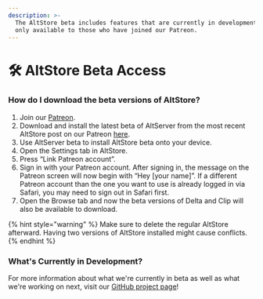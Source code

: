 ```yaml
---
description: >-
  The AltStore beta includes features that are currently in development, and are
  only available to those who have joined our Patreon.
---
```


# 🛠️ AltStore Beta Access

### How do I download the beta versions of AltStore?

1. Join our [Patreon](https://www.patreon.com/rileyshane).
2. Download and install the latest beta of AltServer from the most recent AltStore post on our Patreon [here](https://www.patreon.com/collection/48008).
3. Use AltServer beta to install AltStore beta onto your device.
4. Open the Settings tab in AltStore.
5. Press “Link Patreon account”.
6. Sign in with your Patreon account. After signing in, the message on the Patreon screen will now begin with “Hey \[your name]”. If a different Patreon account than the one you want to use is already logged in via Safari, you may need to sign out in Safari first.
7. Open the Browse tab and now the beta versions of Delta and Clip will also be available to download.

{% hint style="warning" %}
Make sure to delete the regular AltStore afterward. Having two versions of AltStore installed might cause conflicts.&#x20;
{% endhint %}

### What's Currently in Development?

For more information about what we're currently in beta as well as what we're working on next, visit our [GitHub project page](https://github.com/orgs/altstoreio/projects/7)!


